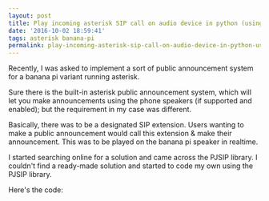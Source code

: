 ```yaml
---
layout: post
title: Play incoming asterisk SIP call on audio device in python (using PJSIP)
date: '2016-10-02 18:59:41'
tags: asterisk banana-pi
permalink: play-incoming-asterisk-sip-call-on-audio-device-in-python-using-pjsip/
---
```


Recently, I was asked to implement a sort of public announcement system for a banana pi variant running asterisk.

Sure there is the built-in asterisk public announcement system, which will let you make announcements using the phone speakers (if supported and enabled); but the requirement in my case was different. 

Basically, there was to be a designated SIP extension. Users wanting to make a public announcement would call this extension & make their announcement. This was to be played on the banana pi speaker in realtime. 

I started searching online for a solution and came across the PJSIP library.
I couldn't find a ready-made solution and started to code my own using the PJSIP library. 

Here's the code: 
<script src="https://gist.github.com/Sufi-Al-Hussaini/6d00be6316013fdde5e5ed20549ebbef.js"></script>
